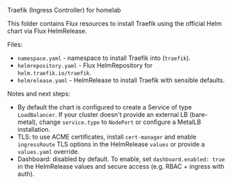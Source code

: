 Traefik (Ingress Controller) for homelab

This folder contains Flux resources to install Traefik using the official Helm chart via Flux HelmRelease.

Files:

- `namespace.yaml` - namespace to install Traefik into (`traefik`).
- `helmrepository.yaml` - Flux HelmRepository for `helm.traefik.io/traefik`.
- `helmrelease.yaml` - HelmRelease to install Traefik with sensible defaults.

Notes and next steps:

- By default the chart is configured to create a Service of type `LoadBalancer`. If your cluster doesn't provide an external LB (bare-metal), change `service.type` to `NodePort` or configure a MetalLB installation.
- TLS: to use ACME certificates, install `cert-manager` and enable `ingressRoute` TLS options in the HelmRelease `values` or provide a `values.yaml` override.
- Dashboard: disabled by default. To enable, set `dashboard.enabled: true` in the HelmRelease values and secure access (e.g. RBAC + ingress with auth).
